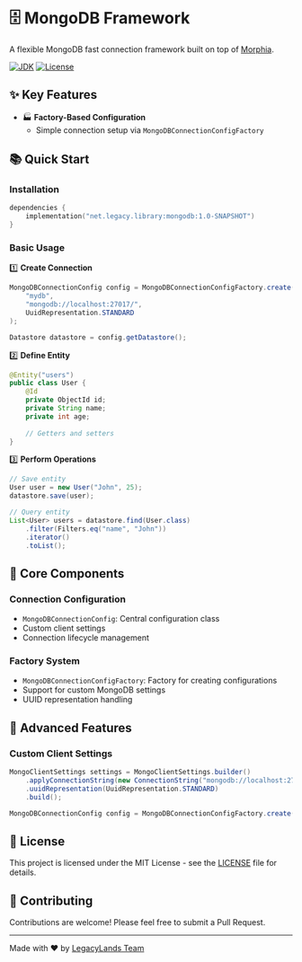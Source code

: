 # 🗄️ MongoDB Framework

A flexible MongoDB fast connection framework built on top of [Morphia](https://morphia.dev/).

[![JDK](https://img.shields.io/badge/JDK-17%2B-blue.svg)](https://www.oracle.com/java/technologies/javase/jdk17-archive-downloads.html)
[![License](https://img.shields.io/badge/license-MIT-green.svg)](../LICENSE)

## ✨ Key Features

- 🏭 **Factory-Based Configuration**
  - Simple connection setup via `MongoDBConnectionConfigFactory`

## 📚 Quick Start

### Installation

```kotlin
dependencies {
    implementation("net.legacy.library:mongodb:1.0-SNAPSHOT")
}
```

### Basic Usage

1️⃣ **Create Connection**
```java
MongoDBConnectionConfig config = MongoDBConnectionConfigFactory.create(
    "mydb",
    "mongodb://localhost:27017/",
    UuidRepresentation.STANDARD
);

Datastore datastore = config.getDatastore();
```

2️⃣ **Define Entity**
```java
@Entity("users")
public class User {
    @Id
    private ObjectId id;
    private String name;
    private int age;
    
    // Getters and setters
}
```

3️⃣ **Perform Operations**
```java
// Save entity
User user = new User("John", 25);
datastore.save(user);

// Query entity
List<User> users = datastore.find(User.class)
    .filter(Filters.eq("name", "John"))
    .iterator()
    .toList();
```

## 🔧 Core Components

### Connection Configuration
- `MongoDBConnectionConfig`: Central configuration class
- Custom client settings
- Connection lifecycle management

### Factory System
- `MongoDBConnectionConfigFactory`: Factory for creating configurations
- Support for custom MongoDB settings
- UUID representation handling

## 🎯 Advanced Features

### Custom Client Settings
```java
MongoClientSettings settings = MongoClientSettings.builder()
    .applyConnectionString(new ConnectionString("mongodb://localhost:27017"))
    .uuidRepresentation(UuidRepresentation.STANDARD)
    .build();

MongoDBConnectionConfig config = MongoDBConnectionConfigFactory.create(settings);
```

## 📄 License

This project is licensed under the MIT License - see the [LICENSE](../LICENSE) file for details.

## 🤝 Contributing

Contributions are welcome! Please feel free to submit a Pull Request.

---

Made with ❤️ by [LegacyLands Team](https://github.com/LegacyLands)

